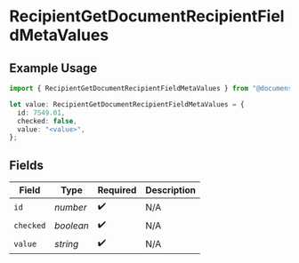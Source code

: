 # RecipientGetDocumentRecipientFieldMetaValues

## Example Usage

```typescript
import { RecipientGetDocumentRecipientFieldMetaValues } from "@documenso/sdk-typescript/models/operations";

let value: RecipientGetDocumentRecipientFieldMetaValues = {
  id: 7549.01,
  checked: false,
  value: "<value>",
};
```

## Fields

| Field              | Type               | Required           | Description        |
| ------------------ | ------------------ | ------------------ | ------------------ |
| `id`               | *number*           | :heavy_check_mark: | N/A                |
| `checked`          | *boolean*          | :heavy_check_mark: | N/A                |
| `value`            | *string*           | :heavy_check_mark: | N/A                |
